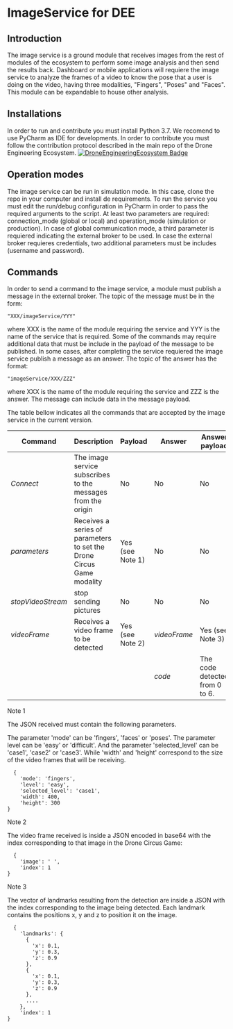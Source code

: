 # ImageService for DEE
## Introduction
The image service is a ground module that receives images from the rest of modules of the ecosystem to perform some image analysis and then send the results back.
Dashboard or mobile applications will requiere the image service to analyze the frames of a video to know the pose that a user is doing on the video, having three modalities, "Fingers", "Poses" and "Faces". This module can be expandable to house other analysis.

## Installations
In order to run and contribute you must install Python 3.7. We recomend to use PyCharm as IDE for developments.
In order to contribute you must follow the contribution protocol described in the main repo of the Drone Engineering Ecosystem.
[![DroneEngineeringEcosystem Badge](https://img.shields.io/badge/DEE-MainRepo-brightgreen.svg)](https://github.com/dronsEETAC/DroneEngineeringEcosystemDEE)

## Operation modes
The image service can be run in simulation mode. In this case, clone the repo in your computer and install de requirements. To run the service you must edit the run/debug configuration in PyCharm in order to pass the required arguments to the script. At least two parameters are required: connection_mode (global or local) and operation_mode (simulation or production). In case of global communication mode, a third parameter is requiered indicating the external broker to be used. In case the external broker requieres credentials, two additional parameters must be includes (username and password).

## Commands
In order to send a command to the image service, a module must publish a message in the external broker. The topic of the message must be in the form:
```
"XXX/imageService/YYY"
```
where XXX is the name of the module requiring the service and YYY is the name of the service that is required. Some of the commands may require additional data that must be include in the payload of the message to be published.
In some cases, after completing the service requiered the image service publish a message as an answer. The topic of the answer has the format:
```
"imageService/XXX/ZZZ"
```
where XXX is the name of the module requiring the service and ZZZ is the answer. The message can include data in the message payload.

The table bellow indicates all the commands that are accepted by the image service in the current version.

Command | Description | Payload | Answer | Answer payload
--- | --- | --- | --- |---
*Connect* | The image service subscribes to the messages from the origin | No | No | No
*parameters* | Receives a series of parameters to set the Drone Circus Game modality | Yes (see Note 1) | No | No 
*stopVideoStream* | stop sending pictures | No | No | No
*videoFrame* | Receives a video frame to be detected | Yes (see Note 2) | *videoFrame* | Yes (see Note 3)
 |  |  |  | *code* | The code detected from 0 to 6.

Note 1

The JSON received must contain the following parameters.

The parameter 'mode' can be 'fingers', 'faces' or 'poses'. The parameter level can be 'easy' or 'difficult'. And the parameter 'selected_level' can be 'case1', 'case2' or 'case3'. While 'width' and 'height' correspond to the size of the video frames that will be receiving.

```
  {
    'mode': 'fingers',
    'level': 'easy',
    'selected_level': 'case1',
    'width': 400,
    'height': 300
}

```
Note 2

The video frame received is inside a JSON encoded in base64 with the index corresponding to that image in the Drone Circus Game:

```
  {
    'image': ' ',
    'index': 1
}

```

Note 3

The vector of landmarks resulting from the detection are inside a JSON with the index corresponding to the image being detected. Each landmark contains the positions x, y and z to position it on the image.

```
  {
    'landmarks': {
      {
        'x': 0.1,
        'y': 0.3,
        'z': 0.9
      },
      {
        'x': 0.1,
        'y': 0.3,
        'z': 0.9
      },
      ....        
    },
    'index': 1
}

```
